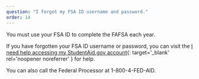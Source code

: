 ```yaml
---
question: "I forgot my FSA ID username and password."
order: 14
---
```


You must use your FSA ID to complete the FAFSA each year.

If you have forgotten your FSA ID ​username or password, you can visit the [I need help accessing my StudentAid.gov account](https://studentaid.gov/help-center/answers/article/help-accessing-account-fsa-id){: target='_blank' rel='noopener noreferrer' } for help.

You can also call the Federal Processor at 1-800-4-FED-AID.
